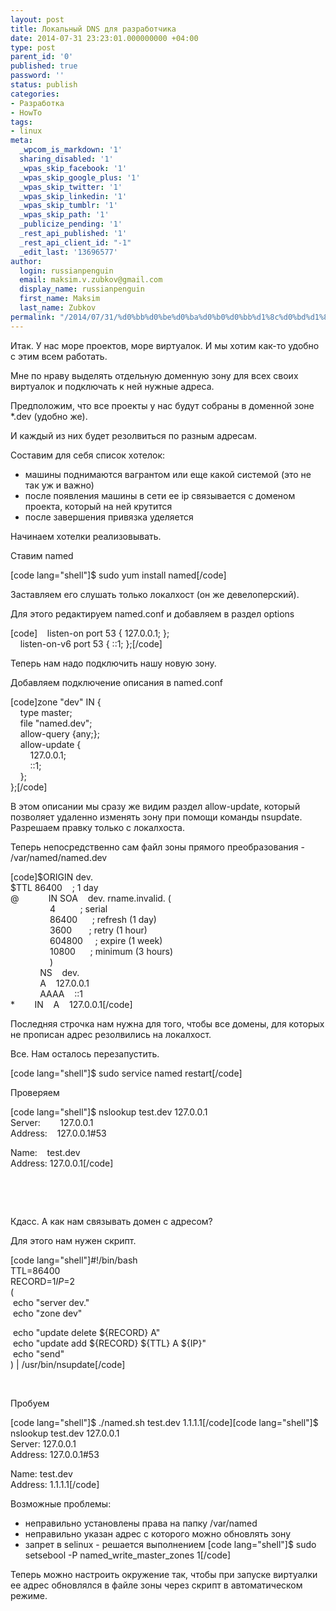 ```yaml
---
layout: post
title: Локальный DNS для разработчика
date: 2014-07-31 23:23:01.000000000 +04:00
type: post
parent_id: '0'
published: true
password: ''
status: publish
categories:
- Разработка
- HowTo
tags:
- linux
meta:
  _wpcom_is_markdown: '1'
  sharing_disabled: '1'
  _wpas_skip_facebook: '1'
  _wpas_skip_google_plus: '1'
  _wpas_skip_twitter: '1'
  _wpas_skip_linkedin: '1'
  _wpas_skip_tumblr: '1'
  _wpas_skip_path: '1'
  _publicize_pending: '1'
  _rest_api_published: '1'
  _rest_api_client_id: "-1"
  _edit_last: '13696577'
author:
  login: russianpenguin
  email: maksim.v.zubkov@gmail.com
  display_name: russianpenguin
  first_name: Maksim
  last_name: Zubkov
permalink: "/2014/07/31/%d0%bb%d0%be%d0%ba%d0%b0%d0%bb%d1%8c%d0%bd%d1%8b%d0%b9-dns-%d0%b4%d0%bb%d1%8f-%d1%80%d0%b0%d0%b7%d1%80%d0%b0%d0%b1%d0%be%d1%82%d1%87%d0%b8%d0%ba%d0%b0/"
---
```

Итак. У нас море проектов, море виртуалок. И мы хотим как-то удобно с этим всем работать.

Мне по нраву выделять отдельную доменную зону для всех своих виртуалок и подключать к ней нужные адреса.

Предположим, что все проекты у нас будут собраны в доменной зоне \*.dev (удобно же).

И каждый из них будет резолвиться по разным адресам.

Составим для себя список хотелок:

- машины поднимаются вагрантом или еще какой системой (это не так уж и важно)
- после появления машины в сети ее ip связывается с доменом проекта, который на ней крутится
- после завершения привязка уделяется

Начинаем хотелки реализовывать.

Ставим named

[code lang="shell"]$ sudo yum install named[/code]

Заставляем его слушать только локалхост (он же девелоперский).

Для этого редактируем named.conf и добавляем в раздел options

[code]&nbsp;&nbsp;&nbsp; listen-on port 53 { 127.0.0.1; };  
&nbsp;&nbsp;&nbsp; listen-on-v6 port 53 { ::1; };[/code]

Теперь нам надо подключить нашу новую зону.

Добавляем подключение описания в named.conf

[code]zone "dev" IN {  
&nbsp;&nbsp;&nbsp; type master;  
&nbsp;&nbsp;&nbsp; file "named.dev";  
&nbsp;&nbsp;&nbsp; allow-query {any;};  
&nbsp;&nbsp;&nbsp; allow-update {  
&nbsp;&nbsp;&nbsp;&nbsp;&nbsp;&nbsp;&nbsp; 127.0.0.1;  
&nbsp;&nbsp;&nbsp;&nbsp;&nbsp;&nbsp;&nbsp; ::1;  
&nbsp;&nbsp;&nbsp; };  
};[/code]

В этом описании мы сразу же видим раздел allow-update, который позволяет удаленно изменять зону при помощи команды nsupdate. Разрешаем правку только с локалхоста.

Теперь непосредственно сам файл зоны прямого преобразования - /var/named/named.dev

[code]$ORIGIN dev.  
$TTL 86400&nbsp;&nbsp; &nbsp;; 1 day  
@&nbsp;&nbsp; &nbsp;&nbsp;&nbsp; &nbsp;&nbsp;&nbsp; &nbsp;IN SOA&nbsp;&nbsp; &nbsp;dev. rname.invalid. (  
&nbsp;&nbsp; &nbsp;&nbsp;&nbsp; &nbsp;&nbsp;&nbsp; &nbsp;&nbsp;&nbsp; &nbsp;4&nbsp;&nbsp;&nbsp;&nbsp;&nbsp;&nbsp;&nbsp;&nbsp;&nbsp; ; serial  
&nbsp;&nbsp; &nbsp;&nbsp;&nbsp; &nbsp;&nbsp;&nbsp; &nbsp;&nbsp;&nbsp; &nbsp;86400&nbsp;&nbsp;&nbsp;&nbsp;&nbsp; ; refresh (1 day)  
&nbsp;&nbsp; &nbsp;&nbsp;&nbsp; &nbsp;&nbsp;&nbsp; &nbsp;&nbsp;&nbsp; &nbsp;3600&nbsp;&nbsp;&nbsp;&nbsp;&nbsp;&nbsp; ; retry (1 hour)  
&nbsp;&nbsp; &nbsp;&nbsp;&nbsp; &nbsp;&nbsp;&nbsp; &nbsp;&nbsp;&nbsp; &nbsp;604800&nbsp;&nbsp;&nbsp;&nbsp; ; expire (1 week)  
&nbsp;&nbsp; &nbsp;&nbsp;&nbsp; &nbsp;&nbsp;&nbsp; &nbsp;&nbsp;&nbsp; &nbsp;10800&nbsp;&nbsp;&nbsp;&nbsp;&nbsp; ; minimum (3 hours)  
&nbsp;&nbsp; &nbsp;&nbsp;&nbsp; &nbsp;&nbsp;&nbsp; &nbsp;&nbsp;&nbsp; &nbsp;)  
&nbsp;&nbsp; &nbsp;&nbsp;&nbsp; &nbsp;&nbsp;&nbsp; &nbsp;NS&nbsp;&nbsp; &nbsp;dev.  
&nbsp;&nbsp; &nbsp;&nbsp;&nbsp; &nbsp;&nbsp;&nbsp; &nbsp;A&nbsp;&nbsp; &nbsp;127.0.0.1  
&nbsp;&nbsp; &nbsp;&nbsp;&nbsp; &nbsp;&nbsp;&nbsp; &nbsp;AAAA&nbsp;&nbsp; &nbsp;::1  
\*&nbsp;&nbsp; &nbsp;&nbsp;&nbsp; &nbsp;IN&nbsp;&nbsp; &nbsp;A&nbsp;&nbsp; &nbsp;127.0.0.1[/code]

Последняя строчка нам нужна для того, чтобы все домены, для которых не прописан адрес резолвились на локалхост.

Все. Нам осталось перезапустить.

[code lang="shell"]$ sudo service named restart[/code]

Проверяем

[code lang="shell"]$ nslookup test.dev 127.0.0.1  
Server:&nbsp;&nbsp; &nbsp;&nbsp;&nbsp; &nbsp;127.0.0.1  
Address:&nbsp;&nbsp; &nbsp;127.0.0.1#53

Name:&nbsp;&nbsp; &nbsp;test.dev  
Address: 127.0.0.1[/code]

&nbsp;

&nbsp;

Кдасс. А как нам связывать домен с адресом?

Для этого нам нужен скрипт.

[code lang="shell"]#!/bin/bash  
TTL=86400  
RECORD=$1  
IP=$2  
(  
&nbsp;echo "server dev."  
&nbsp;echo "zone dev"

&nbsp;echo "update delete ${RECORD} A"  
&nbsp;echo "update add ${RECORD} ${TTL} A ${IP}"  
&nbsp;echo "send"  
) | /usr/bin/nsupdate[/code]

&nbsp;

Пробуем

[code lang="shell"]$ ./named.sh test.dev 1.1.1.1[/code][code lang="shell"]$ nslookup test.dev 127.0.0.1  
Server: 127.0.0.1  
Address: 127.0.0.1#53

Name: test.dev  
Address: 1.1.1.1[/code]

Возможные проблемы:

- неправильно установлены права на папку /var/named
- неправильно указан адрес с которого можно обновлять зону
- запрет в selinux - решается выполнением [code lang="shell"]$ sudo setsebool -P named\_write\_master\_zones 1[/code]

Теперь можно настроить окружение так, чтобы при запуске виртуалки ее адрес обновлялся в файле зоны через скрипт в автоматическом режиме.

